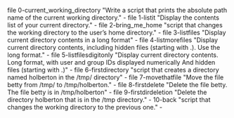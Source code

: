 file 0-current_working_directory "Write a script that prints the absolute path name of the current working directory." -
file 1-listit "Display the contents list of your current directory." -
file 2-bring_me_home "script that changes the working directory to the user’s home directory." -
file 3-listfiles "Display current directory contents in a long format" -
file 4-listmorefiles "Display current directory contents, including hidden files (starting with .). Use the long format." -
file 5-listfilesdigitonly "Display current directory contents. Long format, with user and group IDs displayed numerically
And hidden files (starting with .)" -
file 6-firstdirectory "script that creates a directory named holberton in the /tmp/ directory" -
file 7-movethatfile "Move the file betty from /tmp/ to /tmp/holberton." -
file 8-firstdelete "Delete the file betty. The file betty is in /tmp/holberton" -
file 9-firstdirdeletion "Delete the directory holberton that is in the /tmp directory." -
10-back "script that changes the working directory to the previous one." -

